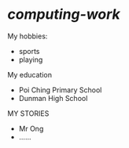 # _computing-work_
My hobbies:
- sports
- playing

My education
- Poi Ching Primary School
- Dunman High School

MY STORIES
- Mr Ong
- ......
